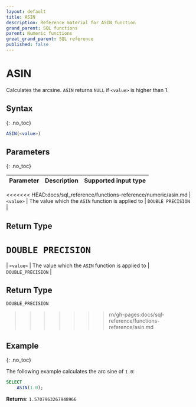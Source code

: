 ```yaml
---
layout: default
title: ASIN
description: Reference material for ASIN function
grand_parent: SQL functions
parent: Numeric functions
great_grand_parent: SQL reference
published: false
---
```


# ASIN

Calculates the arcsine. `ASIN` returns `NULL` if `<value>` is higher than 1.

## Syntax
{: .no_toc}

```sql
ASIN(<value>)
```

## Parameters 
{: .no_toc}

| Parameter | Description                                                                                                         | Supported input type | 
| :--------- | :------------------------------------------------------------------------------------------------------------------- | :-----------| 
<<<<<<< HEAD:docs/sql_reference/functions-reference/numeric/asin.md
| `<value>`   | The value which the `ASIN` function is applied to | `DOUBLE PRECISION` |

## Return Type 
`DOUBLE PRECISION`
=======
| `<value>`   | The value which the `ASIN` function is applied to | `DOUBLE_PRECISION` |

## Return Type 
`DOUBLE_PRECISION`
>>>>>>> rn/gh-pages:docs/sql-reference/functions-reference/asin.md

## Example
{: .no_toc}

The following example calculates the arc sine of `1.0`:
```sql
SELECT
    ASIN(1.0);
```

**Returns**: `1.5707963267948966`
